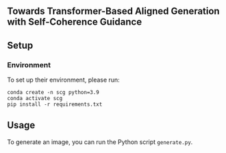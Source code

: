 ## **Towards Transformer-Based Aligned Generation with Self-Coherence Guidance**

## Setup

### Environment
To set up their environment, please run:
```
conda create -n scg python=3.9
conda activate scg
pip install -r requirements.txt
```

## Usage


To generate an image, you can run the Python script `generate.py`.

<!--
**SCG-diffusion/scg-diffusion** is a ✨ _special_ ✨ repository because its `README.md` (this file) appears on your GitHub profile.

Here are some ideas to get you started:

- 🔭 I’m currently working on ...
- 🌱 I’m currently learning ...
- 👯 I’m looking to collaborate on ...
- 🤔 I’m looking for help with ...
- 💬 Ask me about ...
- 📫 How to reach me: ...
- 😄 Pronouns: ...
- ⚡ Fun fact: ...
-->
